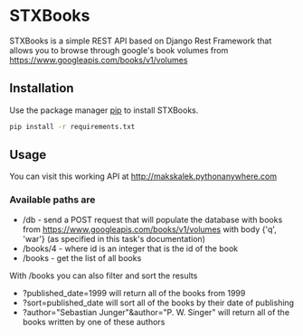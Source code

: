 # STXBooks

STXBooks is a simple REST API based on Django Rest Framework that allows you to browse through google's book volumes from <https://www.googleapis.com/books/v1/volumes>

## Installation

Use the package manager [pip](https://pip.pypa.io/en/stable/) to install STXBooks.

```bash
pip install -r requirements.txt
```

## Usage

You can visit this working API at <http://makskalek.pythonanywhere.com>

### Available paths are
* /db - send a POST request that will populate the database with books from <https://www.googleapis.com/books/v1/volumes> with body {'q', 'war'} (as specified in this task's documentation)
* /books/4 - where id is an integer that is the id of the book
* /books - get the list of all books

With /books you can also filter and sort the results
* ?published_date=1999 will return all of the books from 1999
* ?sort=published_date will sort all of the books by their date of publishing
* ?author="Sebastian Junger"&author="P. W. Singer" will return all of the books written by one of these authors





